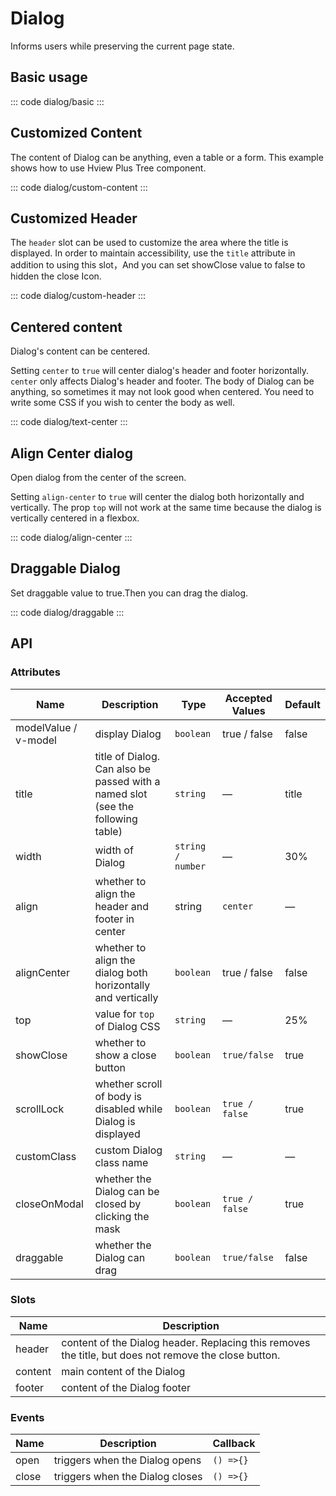 <script setup>
  import basic from 'exam/dialog/basic.vue'
  import textCenter from 'exam/dialog/text-center.vue'
  import alignCenter from 'exam/dialog/align-center.vue'
  import draggable from 'exam/dialog/draggable.vue'
  import customHeader from 'exam/dialog/custom-header.vue'
  import customContent from 'exam/dialog/custom-content.vue'
</script>

# Dialog

Informs users while preserving the current page state.

## Basic usage

::: code dialog/basic
<basic></basic>
:::

## Customized Content

The content of Dialog can be anything, even a table or a form. This example shows how to use Hview Plus Tree component.

::: code dialog/custom-content
<customContent ></customContent >
:::

## Customized Header

The `header` slot can be used to customize the area where the title is displayed. In order to maintain accessibility, use the `title` attribute in addition to using this slot，And you can set showClose value to false to hidden the close Icon.

::: code dialog/custom-header
<customHeader></customHeader>
:::

## Centered content

Dialog's content can be centered.

Setting `center` to `true` will center dialog's header and footer horizontally. `center` only affects Dialog's header and footer. The body of Dialog can be anything, so sometimes it may not look good when centered. You need to write some CSS if you wish to center the body as well.

::: code dialog/text-center
<textCenter></textCenter>
:::

## Align Center dialog

Open dialog from the center of the screen.

Setting `align-center` to `true` will center the dialog both horizontally and vertically. The prop `top` will not work at the same time because the dialog is vertically centered in a flexbox.

::: code dialog/align-center
<alignCenter></alignCenter>
:::

## Draggable Dialog

Set draggable value to true.Then you can drag the dialog.

::: code dialog/draggable
<draggable ></draggable>
:::

## API

### Attributes

| Name                 | Description                                                                     | Type              | Accepted Values | Default |
| -------------------- | ------------------------------------------------------------------------------- | ----------------- | --------------- | ------- |
| modelValue / v-model | display Dialog                                                                  | `boolean`         | true / false    | false   |
| title                | title of Dialog. Can also be passed with a named slot (see the following table) | `string`          | —               | title   |
| width                | width of Dialog                                                                 | `string / number` | —               | 30%     |
| align                | whether to align the header and footer in center                                | string            | `center`        | —       |
| alignCenter          | whether to align the dialog both horizontally and vertically                    | `boolean`         | true / false    | false   |
| top                  | value for `top` of Dialog CSS                                                   | `string`          | —               | 25%     |
| showClose            | whether to show a close button                                                  | `boolean`         | `true/false`    | true    |
| scrollLock           | whether scroll of body is disabled while Dialog is displayed                    | `boolean`         | `true / false`  | true    |
| customClass          | custom Dialog class name                                                        | `string`          | —               | —       |
| closeOnModal         | whether the Dialog can be closed by clicking the mask                           | `boolean`         | `true / false`  | true    |
| draggable            | whether the Dialog can drag                                                     | `boolean`         | `true/false`    | false   |

### Slots

| Name    | Description                                                                                           |
| ------- | ----------------------------------------------------------------------------------------------------- |
| header  | content of the Dialog header. Replacing this removes the title, but does not remove the close button. |
| content | main content of the Dialog                                                                            |
| footer  | content of the Dialog footer                                                                          |

### Events

| Name  | Description                     | Callback  |
| ----- | ------------------------------- | --------- |
| open  | triggers when the Dialog opens  | `() =>{}` |
| close | triggers when the Dialog closes | `() =>{}` |
